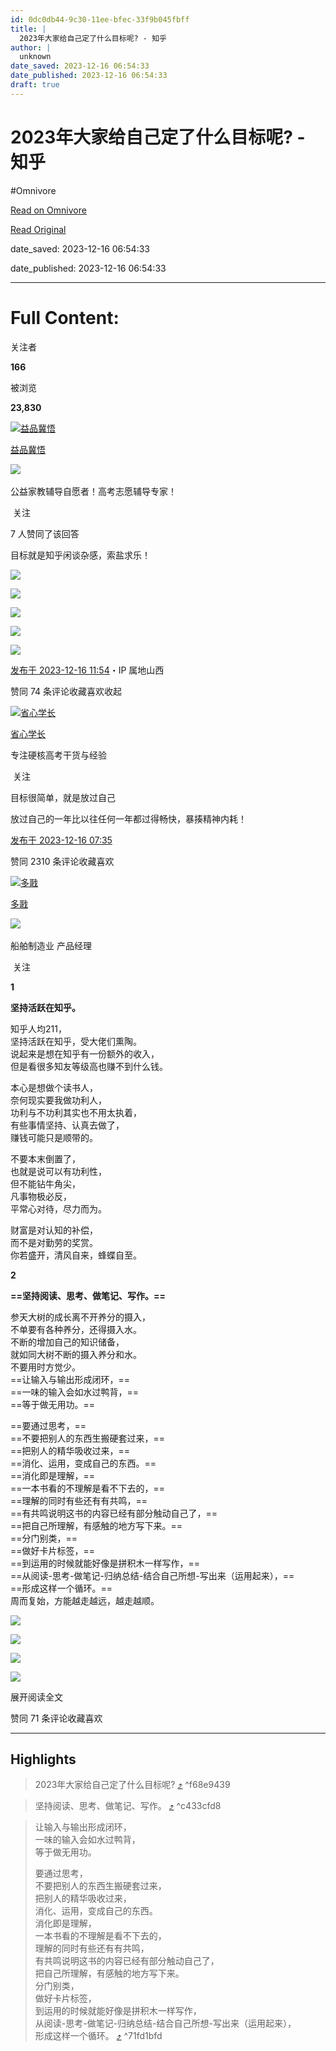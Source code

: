 ```yaml
---
id: 0dc0db44-9c30-11ee-bfec-33f9b045fbff
title: |
  2023年大家给自己定了什么目标呢? - 知乎
author: |
  unknown
date_saved: 2023-12-16 06:54:33
date_published: 2023-12-16 06:54:33
draft: true
---
```


# 2023年大家给自己定了什么目标呢? - 知乎
#Omnivore

[Read on Omnivore](https://omnivore.app/me/2023-18c73749699)

[Read Original](https://www.zhihu.com/question/635147154/answer/3328065114)

date_saved: 2023-12-16 06:54:33

date_published: 2023-12-16 06:54:33

--- 

# Full Content: 

关注者

**166**

被浏览

**23,830**

[![益品冀悟](https://proxy-prod.omnivore-image-cache.app/0x0,s9KHLbnlTHoSY3nGJKwFm2jl6pSDE7V5_jRLRBGAbDBI/https://pic1.zhimg.com/v2-394dbc97f00d473ec6ec9cde7615bc86_l.jpg?source=2c26e567)](https://www.zhihu.com/people/1111122-38-73)

[益品冀悟](https://www.zhihu.com/people/1111122-38-73)

​![](https://proxy-prod.omnivore-image-cache.app/0x0,sRpP1H2oa_TfsDLpATwsIt6ipVLRN7HlUZGTch2Ee4JQ/https://picx.zhimg.com/v2-4812630bc27d642f7cafcd6cdeca3d7a.jpg?source=88ceefae)

公益家教辅导自愿者！高考志愿辅导专家！

​ 关注

7 人赞同了该回答

目标就是知乎闲谈杂感，索盐求乐！

![](https://proxy-prod.omnivore-image-cache.app/1536x2048,sa9UPxZ8BE2Vx4W7cKJHhZbPmOT2ELBOptCuZ6lF5x4c/https://pic1.zhimg.com/50/v2-e684b0bfc139384e7a05c9d2a47a5b8c_720w.jpg?source=2c26e567)

![](https://proxy-prod.omnivore-image-cache.app/1536x2048,swJfA_YaJYYoOCblATfDqmgz72hsX1zt8XnjQGrQU2fQ/https://picx.zhimg.com/50/v2-99ed7561dd86048c49a1112466528570_720w.jpg?source=2c26e567)

![](https://proxy-prod.omnivore-image-cache.app/1536x2048,spJ4xL6QpX9_aMESGtMB-BYOqXAkJ130ztwlF2SUUfHk/https://pica.zhimg.com/50/v2-5adeeedd83aab00ec9eeb9189ec6463b_720w.jpg?source=2c26e567)

![](https://proxy-prod.omnivore-image-cache.app/1536x2048,si8p0KnXwg4BYv-E_CrlrGJOARTt_2UhaKWxqZLaFgCo/https://picx.zhimg.com/50/v2-6a309a604ec63bf6a12fd36c3793bd02_720w.jpg?source=2c26e567)

![](https://proxy-prod.omnivore-image-cache.app/1536x2048,sc9oG9XIfZduCRtG18w9UvXwd9GIMXFx3oDHOu3kgeo0/https://picx.zhimg.com/50/v2-6e27cd31acf60ba8cc17062cbb3791ab_720w.jpg?source=2c26e567)

[发布于 2023-12-16 11:54](https://www.zhihu.com/question/635147154/answer/3328065114)・IP 属地山西

​赞同 7​​4 条评论​收藏​喜欢收起​

[![省心学长](https://proxy-prod.omnivore-image-cache.app/0x0,sYoYdzfkUovXLHN8Y52jVglQKSW6A6WCyCIuWpjSgXoU/https://pic1.zhimg.com/v2-d4f1c7a7e2a9e6386beff4c4ef301e39_l.jpg?source=1def8aca)](https://www.zhihu.com/people/xiao-bei-8-12)

[省心学长](https://www.zhihu.com/people/xiao-bei-8-12)

专注硬核高考干货与经验

​ 关注

目标很简单，就是放过自己

放过自己的一年比以往任何一年都过得畅快，暴揍精神内耗！

[发布于 2023-12-16 07:35](https://www.zhihu.com/question/635147154/answer/3327833765)

​赞同 23​​10 条评论​收藏​喜欢

[![多戨](https://proxy-prod.omnivore-image-cache.app/0x0,slVjwDFl8GkvWfJnUP4xRjLDeEOIZyAW_BZiCrwfuK_4/https://pic1.zhimg.com/v2-0f42820f4439b1effb59325de8010cc1_l.jpg?source=1def8aca)](https://www.zhihu.com/people/zheye9527)

[多戨](https://www.zhihu.com/people/zheye9527)

[​](https://www.zhihu.com/question/48510028)​![](https://proxy-prod.omnivore-image-cache.app/0x0,sEQaOWrSM4sYxMszrQ6lhsM51WgM5AvlqxCkeG6GJZz4/https://pic1.zhimg.com/v2-4812630bc27d642f7cafcd6cdeca3d7a.jpg?source=88ceefae)

船舶制造业 产品经理

​ 关注

**1**

**坚持活跃在知乎。**

知乎人均211，  
坚持活跃在知乎，受大佬们熏陶。  
说起来是想在知乎有一份额外的收入，  
但是看很多知友等级高也赚不到什么钱。

本心是想做个读书人，  
奈何现实要我做功利人，  
功利与不功利其实也不用太执着，  
有些事情坚持、认真去做了，  
赚钱可能只是顺带的。

不要本末倒置了，  
也就是说可以有功利性，  
但不能钻牛角尖，  
凡事物极必反，  
平常心对待，尽力而为。

财富是对认知的补偿，  
而不是对勤劳的奖赏。  
你若盛开，清风自来，蜂蝶自至。

**2**

**==坚持阅读、思考、做笔记、写作。==**

参天大树的成长离不开养分的摄入，  
不单要有各种养分，还得摄入水。  
不断的增加自己的知识储备，  
就如同大树不断的摄入养分和水。  
不要用时方觉少。  
==让输入与输出形成闭环，==  
==一味的输入会如水过鸭背，==  
==等于做无用功。==

==要通过思考，==  
==不要把别人的东西生搬硬套过来，==  
==把别人的精华吸收过来，==  
==消化、运用，变成自己的东西。==  
==消化即是理解，==  
==一本书看的不理解是看不下去的，==  
==理解的同时有些还有有共鸣，==  
==有共鸣说明这书的内容已经有部分触动自己了，==  
==把自己所理解，有感触的地方写下来。==  
==分门别类，==  
==做好卡片标签，==  
==到运用的时候就能好像是拼积木一样写作，==  
==从阅读-思考-做笔记-归纳总结-结合自己所想-写出来（运用起来），==  
==形成这样一个循环。==  
周而复始，方能越走越远，越走越顺。

![](https://proxy-prod.omnivore-image-cache.app/1280x0,sIFd7EBPq8ai90zrQgwNuChsM4Z6tSx3e1e0CjiiKRFk/https://picx.zhimg.com/50/v2-ecb2c8f91c22275ad79ddb3c03772b31_720w.jpg?source=1def8aca)

![](https://proxy-prod.omnivore-image-cache.app/853x0,sDPClRFfbakozV_8Kp_F4JhbqW_2_7E_D7Tzrp0R6n4E/https://picx.zhimg.com/50/v2-7b46ae7f0227be126fcff474da2abca5_720w.jpg?source=1def8aca)

![](https://proxy-prod.omnivore-image-cache.app/1280x0,sF-aLYOqnOlh8Q89j7lnDNjXXrCtDJRvwhXzyPOrmvys/https://pica.zhimg.com/50/v2-9cc069887dc52b223f79ea4074def40a_720w.jpg?source=1def8aca)

![](https://proxy-prod.omnivore-image-cache.app/1280x0,sfC-imca3s8tDp6TR1MqVQ-xF-rTSUSpI63FopxiNsWQ/https://pic1.zhimg.com/50/v2-b791b19b7d7f104f6b04299b547a27f0_720w.jpg?source=1def8aca)

展开阅读全文​

​赞同 7​​1 条评论​收藏​喜欢

---

## Highlights

> 2023年大家给自己定了什么目标呢? [⤴️](https://omnivore.app/me/2023-18c73749699#f68e9439-ddf2-42a8-8bbd-1b7eb7712d8f)  ^f68e9439

> 坚持阅读、思考、做笔记、写作。 [⤴️](https://omnivore.app/me/2023-18c73749699#c433cfd8-b943-436b-aec2-78a69d73123d)  ^c433cfd8

> 让输入与输出形成闭环，  
> 一味的输入会如水过鸭背，  
> 等于做无用功。
> 
> 要通过思考，  
> 不要把别人的东西生搬硬套过来，  
> 把别人的精华吸收过来，  
> 消化、运用，变成自己的东西。  
> 消化即是理解，  
> 一本书看的不理解是看不下去的，  
> 理解的同时有些还有有共鸣，  
> 有共鸣说明这书的内容已经有部分触动自己了，  
> 把自己所理解，有感触的地方写下来。  
> 分门别类，  
> 做好卡片标签，  
> 到运用的时候就能好像是拼积木一样写作，  
> 从阅读-思考-做笔记-归纳总结-结合自己所想-写出来（运用起来），  
> 形成这样一个循环。 [⤴️](https://omnivore.app/me/2023-18c73749699#71fd1bfd-3150-4d4c-966f-08aa78319d1a)  ^71fd1bfd


